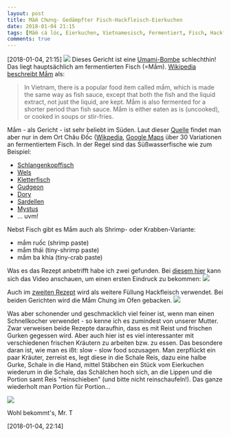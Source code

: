 ```yaml
---
layout: post
title: Mắm Chưng- Gedämpfter Fisch-Hackfleisch-Eierkuchen
date: 2018-01-04 21:15
tags: [Mắm cá lóc, Eierkuchen, Vietnamesisch, Fermentiert, Fisch, Hackfleisch]
comments: true
---
```

[2018-01-04, 21:15]
<img class="fit image" src="{{site.baseurl}}/images/2018-01-04-Mắm-cá-lóc-gedämpfter-Eierkuchen.jpg">
Dieses Gericht ist eine [Umami-Bombe](https://de.wikipedia.org/wiki/Umami) schlechthin! Das liegt hauptsächlich am fermentierten Fisch (=Mắm). [Wikipedia beschreibt Mắm](https://en.wikipedia.org/wiki/Fish_sauce#Vietnam) als:

> In Vietnam, there is a popular food item called mắm, which is made the same way as fish sauce, except that both the fish and the liquid extract, not just the liquid, are kept. Mắm is also fermented for a shorter period than fish sauce. Mắm is either eaten as is (uncooked), or cooked in soups or stir-fries.

Mắm - als Gericht - ist sehr beliebt im Süden. Laut dieser [Quelle](http://en.skydoor.net/entry/Salted_fish_of_Chau_Doc/240) findet man aber nur in dem Ort Châu Đốc ([Wikpedia](https://en.wikipedia.org/wiki/Châu_Đốc), [Google Maps](https://goo.gl/maps/fy1gN6suKvk) über 30 Variationen an fermentiertem Fisch. In der Regel sind das Süßwasserfische wie zum Beispiel:

- [Schlangenkopffisch](https://de.wikipedia.org/wiki/Schlangenkopffische)
- [Wels](https://de.wikipedia.org/wiki/Welsartige)
- [Kletterfisch](https://de.wikipedia.org/wiki/Kletterfische)
- [Gudgeon](https://en.wikipedia.org/wiki/Gudgeon_(fish))
- [Dory](https://en.wikipedia.org/wiki/Dory_(fish))
- [Sardellen](https://de.wikipedia.org/wiki/Sardellen)
- [Mystus](https://de.wikipedia.org/wiki/Mystus)
- ... uvm!

Nebst Fisch gibt es Mắm auch als Shrimp- oder Krabben-Variante:

- mắm ruốc (shrimp paste)
- mắm thái (tiny-shrimp paste)
- mắm ba khía (tiny-crab paste)

Was es das Rezept anbetrifft habe ich zwei gefunden. Bei [diesem hier](http://www.vickypham.com/blog/vietnamese-meatloaf-mam-chung) kann sich das Video anschauen, um einen ersten Eindruck zu bekommen:
<img class="fit image" src="{{site.baseurl}}/images/2018-01-04-mam+chung+cucumbers.jpg">

Auch im [zweiten Rezept](http://www.phamfatale.com/id_988/title_Vietnamese-Meatloaf-Mam-Chung-Thit/) wird als weitere Füllung Hackfleisch verwendet. Bei beiden Gerichten wird die Mắm Chưng im Ofen gebacken.
<img class="fit image" src="{{site.baseurl}}/images/2018-01-04-mam-chung-thịt.jpg">

Was aber schonender und geschmacklich viel feiner ist, wenn man einen Schnellkocher verwendet - so kenne ich es zumindest von unserer Mutter. Zwar verweisen beide Rezepte daraufhin, dass es mit Reist und frischen Gurken gegessen wird. Aber auch hier ist es viel interessanter mit verschiedenen frischen Kräutern zu arbeiten bzw. zu essen. Das besondere daran ist, wie man es ißt: slow - slow food sozusagen. Man zerpflückt ein paar Kräuter, zerreist es, legt diese in die Schale Reis, dazu eine halbe Gurke, Schale in die Hand, mittel Stäbchen ein Stück vom Eierkuchen wiederum in die Schale, das Schälchen hoch sich, an die Lippen und die Portion samt Reis "reinschieben" (und bitte nicht reinschaufeln!). Das ganze wiederholt man Portion für Portion...

<img class="fit image" src="{{site.baseurl}}/images/2018-01-04-Mắm-cá-lóc-gedämpfter-Eierkuchen.jpg">

Wohl bekommt's, Mr. T

[2018-01-04, 22:14]
